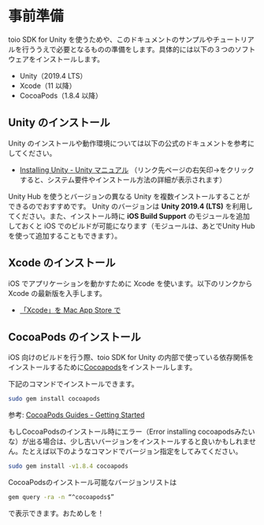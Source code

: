 # 事前準備

toio SDK for Unity を使うためや、このドキュメントのサンプルやチュートリアルを行ううえで必要となるものの準備をします。具体的には以下の３つのソフトウェアをインストールします。

- Unity（2019.4 LTS）
- Xcode（11 以降）
- CocoaPods（1.8.4 以降）

## Unity のインストール

Unity のインストールや動作環境については以下の公式のドキュメントを参考にしてください。

- [Installing Unity \- Unity マニュアル](https://docs.unity3d.com/ja/2019.4/Manual/GettingStartedInstallingUnity.html)
（リンク先ページの右矢印→をクリックすると、システム要件やインストール方法の詳細が表示されます）

Unity Hub を使うとバージョンの異なる Unity を複数インストールすることができるのでおすすめです。
Unity のバージョンは **Unity 2019.4 (LTS)** を利用してください。また、インストール時に **iOS Build Support** のモジュールを追加しておくと iOS でのビルドが可能になります（モジュールは、あとでUnity Hubを使って追加することもできます）。

## Xcode のインストール

iOS でアプリケーションを動かすために Xcode を使います。以下のリンクから Xcode の最新版を入手します。

- [‎「Xcode」を Mac App Store で](https://apps.apple.com/jp/app/xcode/id497799835)

## CocoaPods のインストール

iOS 向けのビルドを行う際、toio SDK for Unity の内部で使っている依存関係をインストールするために[Cocoapods](https://cocoapods.org/)をインストールします。

下記のコマンドでインストールできます。

```sh
sudo gem install cocoapods
```

参考: [CocoaPods Guides \- Getting Started](https://guides.cocoapods.org/using/getting-started.html)

もしCocoaPodsのインストール時にエラー（Error installing cocoapodsみたいな）が出る場合は、少し古いバージョンをインストールすると良いかもしれません。たとえば以下のようなコマンドでバージョン指定をしてみてください。
```sh
sudo gem install -v1.8.4 cocoapods
```
CocoaPodsのインストール可能なバージョンリストは
```sh
gem query -ra -n “^cocoapods$”
```
で表示できます。おためしを！